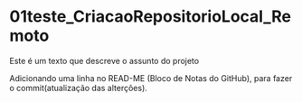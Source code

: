 # 01teste_CriacaoRepositorioLocal_Remoto
 Este é um texto que descreve o assunto do projeto

Adicionando uma linha no READ-ME (Bloco de Notas do GitHub), para fazer o commit(atualização das alterções).